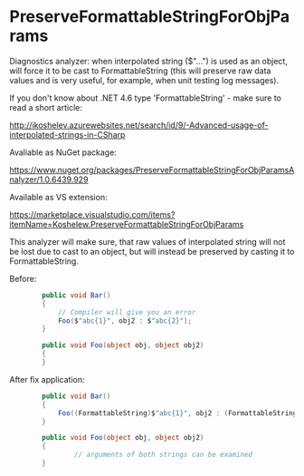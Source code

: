 # PreserveFormattableStringForObjParams
Diagnostics analyzer: when interpolated string ($"...") is used as an object, will force it to be cast to FormattableString (this will preserve raw data values and is very useful, for example, when unit testing log messages).

If you don't know about .NET 4.6 type 'FormattableString' - make sure to read a short article:

http://ikoshelev.azurewebsites.net/search/id/9/-Advanced-usage-of-interpolated-strings-in-CSharp

Avaliable as NuGet package: 

https://www.nuget.org/packages/PreserveFormattableStringForObjParamsAnalyzer/1.0.6439.929

Available as VS extension: 

https://marketplace.visualstudio.com/items?itemName=Koshelew.PreserveFormattableStringForObjParams

This analyzer will make sure, that raw values of interpolated string will not be lost due to cast to an object,
but will instead be preserved by casting it to FormattableString.

Before:
```cs
        public void Bar()
        {
            // Compiler will give you an error
            Foo($"abc{1}", obj2 : $"abc{2}");
        }

        public void Foo(object obj, object obj2)
        {
        }
```

After fix application:
```cs
        public void Bar()
        {
            Foo((FormattableString)$"abc{1}", obj2 : (FormattableString)$"abc{2}");
        }

        public void Foo(object obj, object obj2)
        {
                // arguments of both strings can be examined
        }
```
